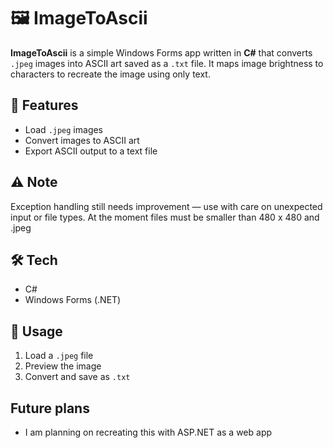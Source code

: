 # 🖼️ ImageToAscii

**ImageToAscii** is a simple Windows Forms app written in **C#** that converts `.jpeg` images into ASCII art saved as a `.txt` file. It maps image brightness to characters to recreate the image using only text.

## 🚀 Features

- Load `.jpeg` images
- Convert images to ASCII art
- Export ASCII output to a text file

## ⚠️ Note

Exception handling still needs improvement — use with care on unexpected input or file types.
At the moment files must be smaller than 480 x 480 and .jpeg

## 🛠️ Tech

- C#
- Windows Forms (.NET)

## 🧪 Usage

1. Load a `.jpeg` file
2. Preview the image
3. Convert and save as `.txt`

## Future plans
- I am planning on recreating this with ASP.NET as a web app
